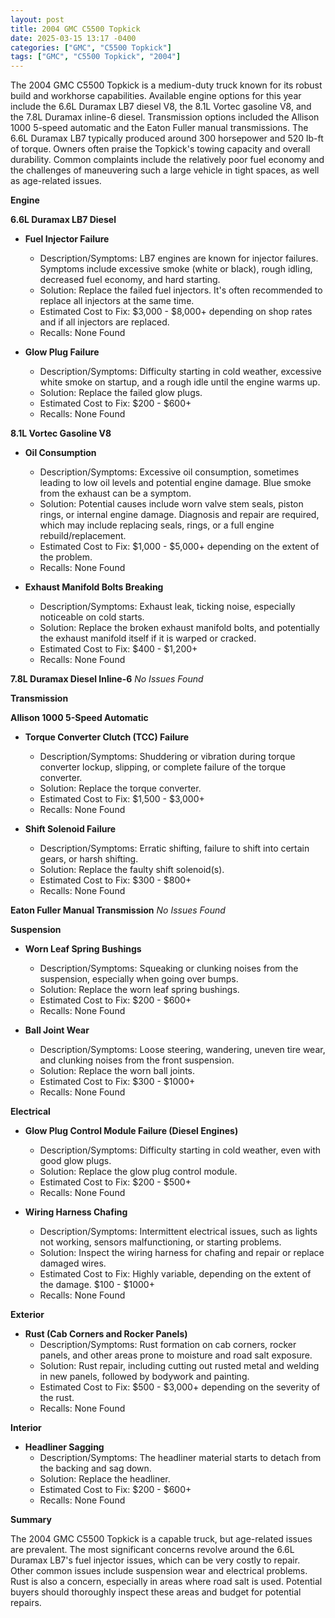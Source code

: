 ```yaml
---
layout: post
title: 2004 GMC C5500 Topkick
date: 2025-03-15 13:17 -0400
categories: ["GMC", "C5500 Topkick"]
tags: ["GMC", "C5500 Topkick", "2004"]
---
```

The 2004 GMC C5500 Topkick is a medium-duty truck known for its robust build and workhorse capabilities. Available engine options for this year include the 6.6L Duramax LB7 diesel V8, the 8.1L Vortec gasoline V8, and the 7.8L Duramax inline-6 diesel. Transmission options included the Allison 1000 5-speed automatic and the Eaton Fuller manual transmissions. The 6.6L Duramax LB7 typically produced around 300 horsepower and 520 lb-ft of torque. Owners often praise the Topkick's towing capacity and overall durability. Common complaints include the relatively poor fuel economy and the challenges of maneuvering such a large vehicle in tight spaces, as well as age-related issues.

**Engine**

**6.6L Duramax LB7 Diesel**

*   **Fuel Injector Failure**
    *   Description/Symptoms: LB7 engines are known for injector failures. Symptoms include excessive smoke (white or black), rough idling, decreased fuel economy, and hard starting.
    *   Solution: Replace the failed fuel injectors. It's often recommended to replace all injectors at the same time.
    *   Estimated Cost to Fix: $3,000 - $8,000+ depending on shop rates and if all injectors are replaced.
    *   Recalls: None Found

*   **Glow Plug Failure**
    *   Description/Symptoms: Difficulty starting in cold weather, excessive white smoke on startup, and a rough idle until the engine warms up.
    *   Solution: Replace the failed glow plugs.
    *   Estimated Cost to Fix: $200 - $600+
    *   Recalls: None Found

**8.1L Vortec Gasoline V8**

*   **Oil Consumption**
    *   Description/Symptoms: Excessive oil consumption, sometimes leading to low oil levels and potential engine damage. Blue smoke from the exhaust can be a symptom.
    *   Solution: Potential causes include worn valve stem seals, piston rings, or internal engine damage. Diagnosis and repair are required, which may include replacing seals, rings, or a full engine rebuild/replacement.
    *   Estimated Cost to Fix: $1,000 - $5,000+ depending on the extent of the problem.
    *   Recalls: None Found

*   **Exhaust Manifold Bolts Breaking**
    *   Description/Symptoms: Exhaust leak, ticking noise, especially noticeable on cold starts.
    *   Solution: Replace the broken exhaust manifold bolts, and potentially the exhaust manifold itself if it is warped or cracked.
    *   Estimated Cost to Fix: $400 - $1,200+
    *   Recalls: None Found

**7.8L Duramax Diesel Inline-6**
*No Issues Found*

**Transmission**

**Allison 1000 5-Speed Automatic**

*   **Torque Converter Clutch (TCC) Failure**
    *   Description/Symptoms: Shuddering or vibration during torque converter lockup, slipping, or complete failure of the torque converter.
    *   Solution: Replace the torque converter.
    *   Estimated Cost to Fix: $1,500 - $3,000+
    *   Recalls: None Found

*   **Shift Solenoid Failure**
    *   Description/Symptoms: Erratic shifting, failure to shift into certain gears, or harsh shifting.
    *   Solution: Replace the faulty shift solenoid(s).
    *   Estimated Cost to Fix: $300 - $800+
    *   Recalls: None Found

**Eaton Fuller Manual Transmission**
*No Issues Found*

**Suspension**

*   **Worn Leaf Spring Bushings**
    *   Description/Symptoms: Squeaking or clunking noises from the suspension, especially when going over bumps.
    *   Solution: Replace the worn leaf spring bushings.
    *   Estimated Cost to Fix: $200 - $600+
    *   Recalls: None Found

*   **Ball Joint Wear**
    *   Description/Symptoms: Loose steering, wandering, uneven tire wear, and clunking noises from the front suspension.
    *   Solution: Replace the worn ball joints.
    *   Estimated Cost to Fix: $300 - $1000+
    *   Recalls: None Found

**Electrical**

*   **Glow Plug Control Module Failure (Diesel Engines)**
    *   Description/Symptoms: Difficulty starting in cold weather, even with good glow plugs.
    *   Solution: Replace the glow plug control module.
    *   Estimated Cost to Fix: $200 - $500+
    *   Recalls: None Found

*   **Wiring Harness Chafing**
    *   Description/Symptoms: Intermittent electrical issues, such as lights not working, sensors malfunctioning, or starting problems.
    *   Solution: Inspect the wiring harness for chafing and repair or replace damaged wires.
    *   Estimated Cost to Fix: Highly variable, depending on the extent of the damage. $100 - $1000+
    *   Recalls: None Found

**Exterior**

*   **Rust (Cab Corners and Rocker Panels)**
    *   Description/Symptoms: Rust formation on cab corners, rocker panels, and other areas prone to moisture and road salt exposure.
    *   Solution: Rust repair, including cutting out rusted metal and welding in new panels, followed by bodywork and painting.
    *   Estimated Cost to Fix: $500 - $3,000+ depending on the severity of the rust.
    *   Recalls: None Found

**Interior**

*   **Headliner Sagging**
    *   Description/Symptoms: The headliner material starts to detach from the backing and sag down.
    *   Solution: Replace the headliner.
    *   Estimated Cost to Fix: $200 - $600+
    *   Recalls: None Found

**Summary**

The 2004 GMC C5500 Topkick is a capable truck, but age-related issues are prevalent. The most significant concerns revolve around the 6.6L Duramax LB7's fuel injector issues, which can be very costly to repair. Other common issues include suspension wear and electrical problems. Rust is also a concern, especially in areas where road salt is used. Potential buyers should thoroughly inspect these areas and budget for potential repairs.

